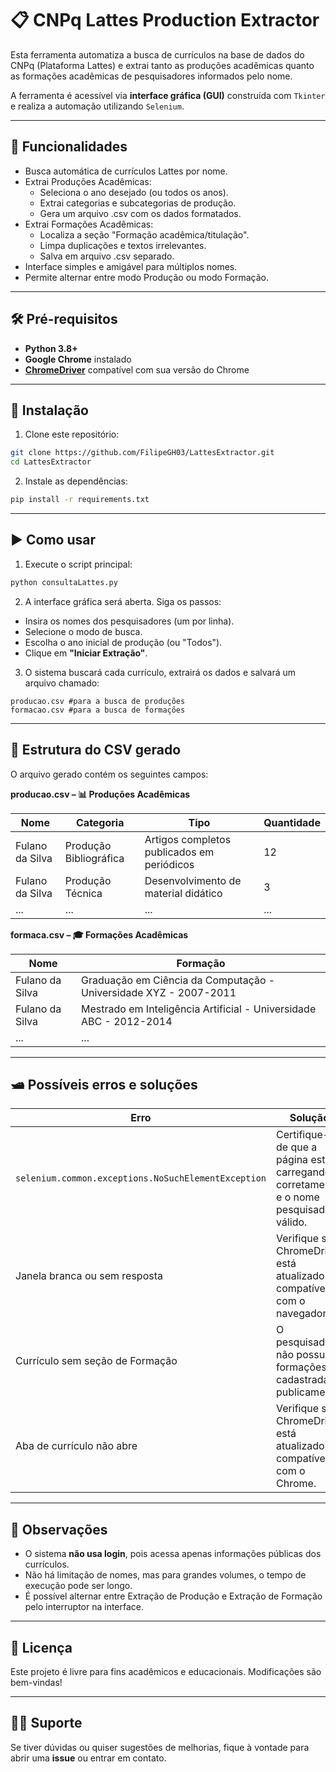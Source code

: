# 📋 CNPq Lattes Production Extractor

Esta ferramenta automatiza a busca de currículos na base de dados do CNPq (Plataforma Lattes) e extrai tanto as produções acadêmicas quanto as formações acadêmicas de pesquisadores informados pelo nome.

A ferramenta é acessível via **interface gráfica (GUI)** construída com `Tkinter` e realiza a automação utilizando `Selenium`.

---

## 🚀 Funcionalidades

* Busca automática de currículos Lattes por nome.
* Extrai Produções Acadêmicas:
  * Seleciona o ano desejado (ou todos os anos).
  * Extrai categorias e subcategorias de produção.
  * Gera um arquivo .csv com os dados formatados.
* Extrai Formações Acadêmicas:
  * Localiza a seção "Formação acadêmica/titulação".
  * Limpa duplicações e textos irrelevantes.
  * Salva em arquivo .csv separado.
* Interface simples e amigável para múltiplos nomes.
* Permite alternar entre modo Produção ou modo Formação.

---

## 🛠️ Pré-requisitos

* **Python 3.8+**
* **Google Chrome** instalado
* **[ChromeDriver](https://chromedriver.chromium.org/downloads)** compatível com sua versão do Chrome

---

## 📆 Instalação

1. Clone este repositório:

```bash
git clone https://github.com/FilipeGH03/LattesExtractor.git
cd LattesExtractor
```

2. Instale as dependências:

```bash
pip install -r requirements.txt
```
---

## ▶️ Como usar

1. Execute o script principal:

```bash
python consultaLattes.py
```

2. A interface gráfica será aberta. Siga os passos:

* Insira os nomes dos pesquisadores (um por linha).
* Selecione o modo de busca.
* Escolha o ano inicial de produção (ou "Todos").
* Clique em **"Iniciar Extração"**.

3. O sistema buscará cada currículo, extrairá os dados e salvará um arquivo chamado:


```
producao.csv #para a busca de produções 
formacao.csv #para a busca de formações
```
---

## 📍 Estrutura do CSV gerado

O arquivo gerado contém os seguintes campos:
                                                          
**producao.csv – 📊 Produções Acadêmicas**

| Nome            | Categoria              | Tipo                                       | Quantidade |
| --------------- | ---------------------- | ------------------------------------------ | ---------- |
| Fulano da Silva | Produção Bibliográfica | Artigos completos publicados em periódicos | 12         |
| Fulano da Silva | Produção Técnica       | Desenvolvimento de material didático       | 3          |
| ...             | ...                    | ...                                        | ...        |

**formaca.csv – 🎓 Formações Acadêmicas**

| Nome            | Formação                                                                 |
| --------------- | ------------------------------------------------------------------------ |
| Fulano da Silva | Graduação em Ciência da Computação - Universidade XYZ - 2007-2011        |
| Fulano da Silva | Mestrado em Inteligência Artificial - Universidade ABC - 2012-2014       |
| ...             | ...                                                                      |

---

## 🛥️ Possíveis erros e soluções

| Erro                                    | Solução                                                                 |
| --------------------------------------- | ---------------------------------------------------------------------- |
| `selenium.common.exceptions.NoSuchElementException` | Certifique-se de que a página está carregando corretamente e o nome pesquisado é válido. |
| Janela branca ou sem resposta           | Verifique se o ChromeDriver está atualizado e compatível com o navegador. |
| Currículo sem seção de Formação         | O pesquisador não possui formações cadastradas publicamente.           |
| Aba de currículo não abre               | Verifique se o ChromeDriver está atualizado e compatível com o Chrome. |


---

## 📌 Observações

* O sistema **não usa login**, pois acessa apenas informações públicas dos currículos.
* Não há limitação de nomes, mas para grandes volumes, o tempo de execução pode ser longo.
* É possível alternar entre Extração de Produção e Extração de Formação pelo interruptor na interface.
---

## 📃 Licença

Este projeto é livre para fins acadêmicos e educacionais. Modificações são bem-vindas!

---

## 🙋‍♂️ Suporte

Se tiver dúvidas ou quiser sugestões de melhorias, fique à vontade para abrir uma **issue** ou entrar em contato.
